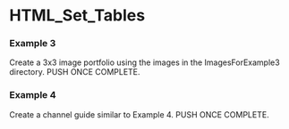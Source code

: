 # HTML_Set_Tables

### Example 3
Create a 3x3 image portfolio using the images in the ImagesForExample3 directory. PUSH ONCE COMPLETE.

### Example 4
Create a channel guide similar to Example 4. PUSH ONCE COMPLETE.
